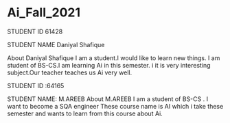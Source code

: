 # Ai_Fall_2021
STUDENT ID
61428

STUDENT NAME
Daniyal Shafique

About Daniyal Shafique
I am a student.I would like to learn new things.
I am student of BS-CS.I am learning Ai in this semester.
i it is very interesting subject.Our teacher teaches us Ai very well.

STUDENT ID :64165

STUDENT NAME: M.AREEB
About M.AREEB
I am a student of BS-CS .
I want to become a SQA engineer 
These course name is AI which i take these semester and wants to learn from this course about Ai.

